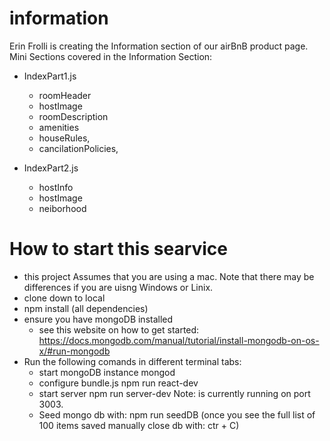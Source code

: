 # information
Erin Frolli is creating the Information section of our airBnB product page.
Mini Sections covered in the Information Section:
- IndexPart1.js
  - roomHeader
  - hostImage
  - roomDescription
  - amenities
  - houseRules,
  - cancilationPolicies,

- IndexPart2.js
  - hostInfo
  - hostImage
  - neiborhood

# How to start this searvice

- this project Assumes that you are using a mac. Note that there may be differences if you are uisng Windows or Linix.
- clone down to local 
- npm install (all dependencies)
- ensure you have mongoDB installed 
  - see this website on how to get started: https://docs.mongodb.com/manual/tutorial/install-mongodb-on-os-x/#run-mongodb
- Run the following comands in different terminal tabs:
  - start mongoDB instance
    mongod
  - configure bundle.js 
    npm run react-dev
  - start server
    npm run server-dev
    Note: is currently running on port 3003.
  - Seed mongo db with:
    npm run seedDB
    (once you see the full list of 100 items saved manually close db with: ctr + C)